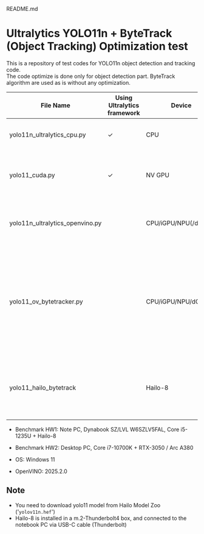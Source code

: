 README.md

# Ultralytics YOLO11n + ByteTrack (Object Tracking) Optimization test

This is a repository of test codes for YOLO11n object detection and tracking code.  
The code optimize is done only for object detection part. ByteTrack algorithm are used as is without any optimization.  

|File Name|Using Ultralytics framework|Device|Description|FPS(reference)|
|---|---|---|---|---|
|yolo11n_ultralytics_cpu.py|✓|CPU|Run original Ultralytics YOLO11n with CPU|4|
|yolo11_cuda.py|✓|NV GPU|Used TensorRT to optimize. Still using Ultralytics framework|60|
|yolo11n_ultralytics_openvino.py||CPU/iGPU/NPU(/dGPU?)|Used OpenVINO to optimize. Still using Ultralytics framework|CPU 13 /iGPU 30|
|yolo11_ov_bytetracker.py||CPU/iGPU/NPU/dGPU|Use OpenVINO (without Ultralytics framework) to run object detection, and pass the result to ByteTrack to track the detected objects|CPU 28 / iGPU 60 / dGPU 72|
|yolo11_hailo_bytetrack||Hailo-8|Use Hailo-8 and HailoRT for object detection without Ultralytics framework|120|

- Benchmark HW1: Note PC, Dynabook SZ/LVL W6SZLV5FAL, Core i5-1235U + Hailo-8
- Benchmark HW2: Desktop PC, Core i7-10700K + RTX-3050 / Arc A380

- OS: Windows 11
- OpenVINO: 2025.2.0

## Note
- You need to download yolo11 model from Hailo Model Zoo ('`yolov11n.hef`')
- Hailo-8 is installed in a m.2-Thunderbolt4 box, and connected to the notebook PC via USB-C cable (Thunderbolt)
